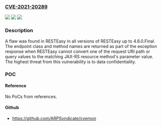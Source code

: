 ### [CVE-2021-20289](https://cve.mitre.org/cgi-bin/cvename.cgi?name=CVE-2021-20289)
![](https://img.shields.io/static/v1?label=Product&message=resteasy&color=blue)
![](https://img.shields.io/static/v1?label=Version&message=n%2Fa&color=blue)
![](https://img.shields.io/static/v1?label=Vulnerability&message=CWE-209&color=brighgreen)

### Description

A flaw was found in RESTEasy in all versions of RESTEasy up to 4.6.0.Final. The endpoint class and method names are returned as part of the exception response when RESTEasy cannot convert one of the request URI path or query values to the matching JAX-RS resource method's parameter value. The highest threat from this vulnerability is to data confidentiality.

### POC

#### Reference
No PoCs from references.

#### Github
- https://github.com/ARPSyndicate/cvemon

